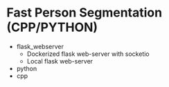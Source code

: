 # Fast Person Segmentation (CPP/PYTHON)

-   flask_webserver
    -   Dockerized flask web-server with socketio
    -   Local flask web-server
-   python
-   cpp
